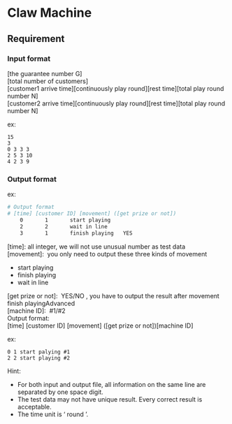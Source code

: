 # Claw Machine

## Requirement

### Input format  
[the guarantee number G]  
[total number of customers]  
[customer1 arrive time][continuously play round][rest time][total play round number N]  
[customer2 arrive time][continuously play round][rest time][total play round number N]  

ex:  
```
15  
3  
0 3 3 3  
2 5 3 10  
4 2 3 9  
```


### Output format
ex:
```bash
# Output format
# [time] [customer ID] [movement] ([get prize or not])
    0       1       start playing
    2       2       wait in line
    3       1       finish playing   YES
```

[time]: all integer, we will not use unusual number as test data  
[movement]: ​ 
you only need to output these three kinds of movement  
- start playing
- finish playing
- wait in line​   
  
[get prize or not]: ​ YES/NO​ , you have to output the result after movement finish playingAdvanced   
[machine ID]: ​ #1/#2   
Output format:  
[time] [customer ID] [movement] ([get prize or not])[machine ID]  
 
ex:
```
0 1 start palying #1
2 2 start playing #2
```

Hint:
- For both input and output file, all information on the same line are separated by one
space digit.
- The test data may not have unique result. Every correct result is acceptable.
- The time unit is ‘​ round​ ’.